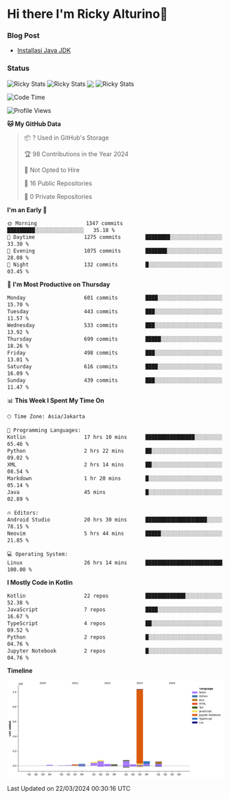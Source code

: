 # Hi there I'm Ricky Alturino👋

### Blog Post

<!-- BLOG-POST-LIST:START -->

- [Installasi Java JDK](https://onirutla.medium.com/installasi-java-jdk-ec701beeb5cb?source=rss-d9d81c918cc9------2)
<!-- BLOG-POST-LIST:END -->

### Status

<img align="center" alt="Ricky Stats" src="https://github-readme-stats.vercel.app/api?username=Alturino&theme=dark&show_icons=true&hide_border=false" />
<img align="center" alt="Ricky Stats" src="https://github-readme-stats.vercel.app/api/top-langs/?username=Alturino&theme=dark&show_icons=true&layout=compact"/>
<img align="center" width="640px" src="https://github-readme-stats.vercel.app/api/wakatime?username=Alturino&layout=compact&hide_border=true&theme=dark">
<img align="center" alt="Ricky Stats" src="https://leetcard.jacoblin.cool/onirutla?border=0&radius=20&ext=activity"/>

<!--START_SECTION:waka-->
![Code Time](http://img.shields.io/badge/Code%20Time-130%20hrs%205%20mins-blue)

![Profile Views](http://img.shields.io/badge/Profile%20Views-0-blue)

**🐱 My GitHub Data** 

> 📦 ? Used in GitHub's Storage 
 > 
> 🏆 98 Contributions in the Year 2024
 > 
> 🚫 Not Opted to Hire
 > 
> 📜 16 Public Repositories 
 > 
> 🔑 0 Private Repositories 
 > 
**I'm an Early 🐤** 

```text
🌞 Morning                1347 commits        █████████░░░░░░░░░░░░░░░░   35.18 % 
🌆 Daytime                1275 commits        ████████░░░░░░░░░░░░░░░░░   33.30 % 
🌃 Evening                1075 commits        ███████░░░░░░░░░░░░░░░░░░   28.08 % 
🌙 Night                  132 commits         █░░░░░░░░░░░░░░░░░░░░░░░░   03.45 % 
```
📅 **I'm Most Productive on Thursday** 

```text
Monday                   601 commits         ████░░░░░░░░░░░░░░░░░░░░░   15.70 % 
Tuesday                  443 commits         ███░░░░░░░░░░░░░░░░░░░░░░   11.57 % 
Wednesday                533 commits         ███░░░░░░░░░░░░░░░░░░░░░░   13.92 % 
Thursday                 699 commits         █████░░░░░░░░░░░░░░░░░░░░   18.26 % 
Friday                   498 commits         ███░░░░░░░░░░░░░░░░░░░░░░   13.01 % 
Saturday                 616 commits         ████░░░░░░░░░░░░░░░░░░░░░   16.09 % 
Sunday                   439 commits         ███░░░░░░░░░░░░░░░░░░░░░░   11.47 % 
```


📊 **This Week I Spent My Time On** 

```text
🕑︎ Time Zone: Asia/Jakarta

💬 Programming Languages: 
Kotlin                   17 hrs 10 mins      ████████████████░░░░░░░░░   65.46 % 
Python                   2 hrs 22 mins       ██░░░░░░░░░░░░░░░░░░░░░░░   09.02 % 
XML                      2 hrs 14 mins       ██░░░░░░░░░░░░░░░░░░░░░░░   08.54 % 
Markdown                 1 hr 20 mins        █░░░░░░░░░░░░░░░░░░░░░░░░   05.14 % 
Java                     45 mins             █░░░░░░░░░░░░░░░░░░░░░░░░   02.89 % 

🔥 Editors: 
Android Studio           20 hrs 30 mins      ████████████████████░░░░░   78.15 % 
Neovim                   5 hrs 44 mins       █████░░░░░░░░░░░░░░░░░░░░   21.85 % 

💻 Operating System: 
Linux                    26 hrs 14 mins      █████████████████████████   100.00 % 
```

**I Mostly Code in Kotlin** 

```text
Kotlin                   22 repos            █████████████░░░░░░░░░░░░   52.38 % 
JavaScript               7 repos             ████░░░░░░░░░░░░░░░░░░░░░   16.67 % 
TypeScript               4 repos             ██░░░░░░░░░░░░░░░░░░░░░░░   09.52 % 
Python                   2 repos             █░░░░░░░░░░░░░░░░░░░░░░░░   04.76 % 
Jupyter Notebook         2 repos             █░░░░░░░░░░░░░░░░░░░░░░░░   04.76 % 
```



**Timeline**

![Lines of Code chart](https://raw.githubusercontent.com/Alturino/Alturino/main/assets/bar_graph.png)


 Last Updated on 22/03/2024 00:30:16 UTC
<!--END_SECTION:waka-->

